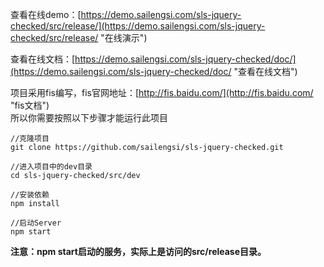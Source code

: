 查看在线demo：[https://demo.sailengsi.com/sls-jquery-checked/src/release/](https://demo.sailengsi.com/sls-jquery-checked/src/release/ "在线演示")

查看在线文档：[https://demo.sailengsi.com/sls-jquery-checked/doc/](https://demo.sailengsi.com/sls-jquery-checked/doc/ "查看在线文档")

项目采用fis编写，fis官网地址：[http://fis.baidu.com/](http://fis.baidu.com/ "fis文档")   
所以你需要按照以下步骤才能运行此项目


	//克隆项目
	git clone https://github.com/sailengsi/sls-jquery-checked.git
	
	//进入项目中的dev目录
	cd sls-jquery-checked/src/dev
	
	//安装依赖
	npm install
	
	//启动Server
	npm start

**注意：npm start启动的服务，实际上是访问的src/release目录。**

